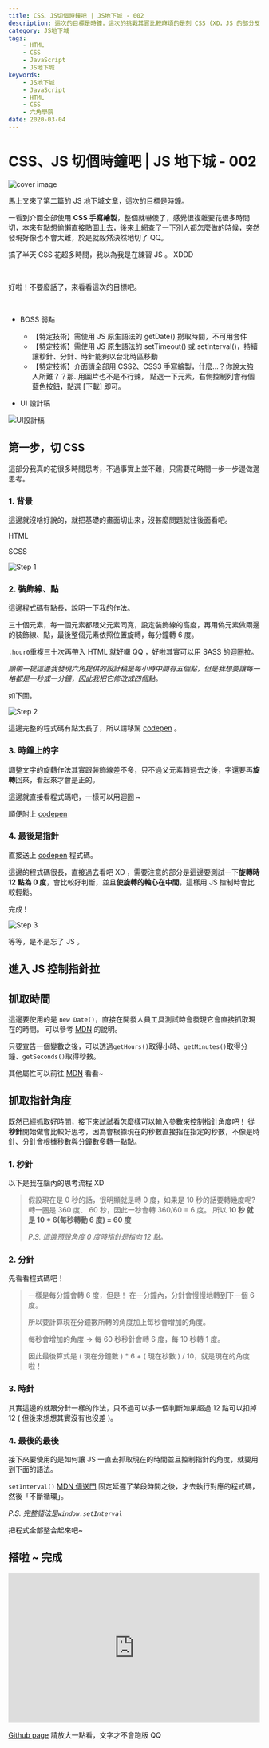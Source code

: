 ```yaml
---
title: CSS、JS切個時鐘吧 | JS地下城 - 002
description: 這次的目標是時鐘，這次的挑戰其實比較麻煩的是刻 CSS (XD，JS 的部分反而一下就完成了，相信大家應該也覺得這關不會太難。
category: JS地下城
tags:
    - HTML
    - CSS
    - JavaScript
    - JS地下城
keywords:
    - JS地下城
    - JavaScript
    - HTML
    - CSS
    - 六角學院
date: 2020-03-04
---
```


# CSS、JS 切個時鐘吧 | JS 地下城 - 002

<img  src="https://i.imgur.com/GpGwyai.png" alt="cover image"/>

<style> .gist tbody tr:nth-of-type(odd){background: none} </style>

馬上又來了第二篇的 JS 地下城文章，這次的目標是時鐘。

一看到介面全部使用 **CSS 手寫繪製**，整個就嚇傻了，感覺很複雜要花很多時間切，本來有點想偷懶直接貼圖上去，後來上網查了一下別人都怎麼做的時候，突然發現好像也不會太難，於是就毅然決然地切了 QQ。

搞了半天 CSS 花超多時間，我以為我是在練習 JS 。 XDDD

<br>

好啦！不要廢話了，來看看這次的目標吧。

<br>

-   BOSS 弱點

    -   【特定技術】需使用 JS 原生語法的 getDate() 撈取時間，不可用套件
    -   【特定技術】需使用 JS 原生語法的 setTimeout() 或 setInterval()，持續讓秒針、分針、時針能夠以台北時區移動
    -   【特定技術】介面請全部用 CSS2、CSS3 手寫繪製，什麼...？你說太強人所難？？那..用圖片也不是不行辣， 點選一下元素，右側控制列會有個藍色按鈕，點選 [下載] 即可。

-   UI 設計稿

<img src="https://i.imgur.com/GpGwyai.png" alt="UI設計稿"/>

<!-- more -->

## 第一步，切 CSS

這部分我真的花很多時間思考，不過事實上並不難，只需要花時間一步一步邊做邊思考。

### 1. 背景

這邊就沒啥好說的，就把基礎的畫面切出來，沒甚麼問題就往後面看吧。

HTML

SCSS

<img src="https://i.imgur.com/WAfeRdo.png" alt="Step 1"/>

### 2. 裝飾線、點

這邊程式碼有點長，說明一下我的作法。

三十個元素，每一個元素都跟父元素同寬，設定裝飾線的高度，再用偽元素做兩邊的裝飾線、點，最後整個元素依照位置旋轉，每分鐘轉 6 度。

`.hour0`重複三十次再帶入 HTML 就好囉 QQ ，好啦其實可以用 SASS 的迴圈拉。

_順帶一提這邊我發現六角提供的設計稿是每小時中間有五個點，但是我想要讓每一格都是一秒或一分鐘，因此我把它修改成四個點。_

如下圖。

<img src="https://i.imgur.com/CWm4rYY.png" alt="Step 2"/>

這邊完整的程式碼有點太長了，所以請移駕 [codepen](https://codepen.io/kevinshu/pen/XWbjvOg) 。

### 3. 時鐘上的字

調整文字的旋轉作法其實跟裝飾線差不多，只不過父元素轉過去之後，字還要再**旋轉**回來，看起來才會是正的。

這邊就直接看程式碼吧，一樣可以用迴圈 ~

順便附上 [codepen](https://codepen.io/kevinshu/pen/LYVbyYr)

### 4. 最後是指針

直接送上 [codepen](https://codepen.io/kevinshu/pen/RwPojOg) 程式碼。

這邊的程式碼很長，直接過去看吧 XD ，需要注意的部分是這邊要測試一下**旋轉時 12 點為 0 度**，會比較好判斷，並且**使旋轉的軸心在中間**，這樣用 JS 控制時會比較輕鬆。

完成 !

<img src="https://i.imgur.com/ew81hjQ.png" alt="Step 3"/>

等等，是不是忘了 JS 。

## 進入 JS 控制指針拉

## 抓取時間

這邊要使用的是 `new Date()`，直接在開發人員工具測試時會發現它會直接抓取現在的時間。
可以參考 [MDN](https://developer.mozilla.org/zh-TW/docs/Web/JavaScript/Reference/Global_Objects/Date) 的說明。

只要宣告一個變數之後，可以透過`getHours()`取得小時、`getMinutes()`取得分鐘、`getSeconds()`取得秒數。

其他屬性可以前往 [MDN](https://developer.mozilla.org/zh-TW/docs/Web/JavaScript/Reference/Global_Objects/Date#JavaScript_Date_%E7%89%A9%E4%BB%B6%E5%AF%A6%E9%AB%94) 看看~

## 抓取指針角度

既然已經抓取好時間，接下來試試看怎麼樣可以輸入參數來控制指針角度吧！
從**秒針**開始做會比較好思考，因為會根據現在的秒數直接指在指定的秒數，不像是時針、分針會根據秒數與分鐘數多轉一點點。

### 1. 秒針

以下是我在腦內的思考流程 XD

> 假設現在是 0 秒的話，很明顯就是轉 0 度，如果是 10 秒的話要轉幾度呢?
> 轉一圈是 360 度、 60 秒，因此一秒會轉 360/60 = 6 度。
> 所以 **10 秒 就是 10 \* 6(每秒轉動 6 度) = 60 度**
>
> _P.S. 這邊預設角度 0 度時指針是指向 12 點。_

### 2. 分針

先看看程式碼吧！

> 一樣是每分鐘會轉 6 度，但是！
> 在一分鐘內，分針會慢慢地轉到下一個 6 度。
>
> 所以要計算現在分鐘數所轉的角度加上每秒會增加的角度。
>
> 每秒會增加的角度 ->
> 每 60 秒秒針會轉 6 度，每 10 秒轉 1 度。
>
> 因此最後算式是 ( 現在分鐘數 ) \* 6 + ( 現在秒數 ) / 10，就是現在的角度啦！

### 3. 時針

其實這邊的就跟分針一樣的作法，只不過可以多一個判斷如果超過 12 點可以扣掉 12 ( 但後來想想其實沒有也沒差 )。

### 4. 最後的最後

接下來要使用的是如何讓 JS 一直去抓取現在的時間並且控制指針的角度，就要用到下面的語法。

`setInterval()` [MDN 傳送門](https://developer.mozilla.org/zh-CN/docs/Web/API/Window/setInterval)
固定延遲了某段時間之後，才去執行對應的程式碼，然後「不斷循環」。

_P.S. 完整語法是`window.setInterval`_

把程式全部整合起來吧~

## 搭啦 ~ 完成

<iframe height="300" style="width: 100%;" scrolling="no" title="時鐘-Clock - JS 地下城" src="https://codepen.io/kevinshu/embed/preview/OJVRNRM?default-tab=result" frameborder="no" loading="lazy" allowtransparency="true" allowfullscreen="true">
  See the Pen <a href="https://codepen.io/kevinshu/pen/OJVRNRM">
  時鐘-Clock - JS 地下城</a> by kevinshu (<a href="https://codepen.io/kevinshu">@kevinshu</a>)
  on <a href="https://codepen.io">CodePen</a>.
</iframe>

[Github page](https://kevinshu1995.github.io/hex-js-002-clock/) 請放大一點看，文字才不會跑版 QQ

